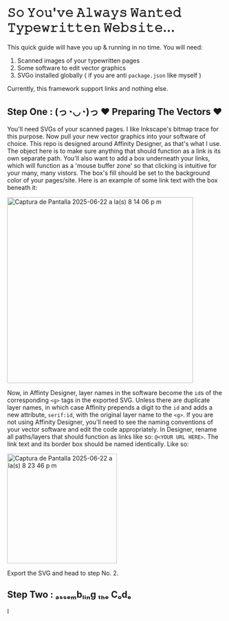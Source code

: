 # 𝚂𝚘 𝚈𝚘𝚞'𝚟𝚎 𝙰𝚕𝚠𝚊𝚢𝚜 𝚆𝚊𝚗𝚝𝚎𝚍 𝚃𝚢𝚙𝚎𝚠𝚛𝚒𝚝𝚝𝚎𝚗 𝚆𝚎𝚋𝚜𝚒𝚝𝚎...

This quick guide will have you up & running in no time. You will need:

1. Scanned images of your typewritten pages
2. Some software to edit vector graphics
3. SVGo installed globally ( if you are anti `package.json` like myself )

Currently, this framework support links and nothing else.

## Step One : (っ◔◡◔)っ ♥ Preparing The Vectors ♥

You'll need SVGs of your scanned pages. I like Inkscape's bitmap trace for this purpose. Now pull your new vector graphics into your software of choice. This repo is designed around Affinity Designer, as that's what I use. The object here is to make sure anything that should function as a link is its own separate path. You'll also want to add a box underneath your links, which will function as a 'mouse buffer zone' so that clicking is intuitive for your many, many vistors. The box's fill should be set to the background color of your pages/site. Here is an example of some link text with the box beneath it: 

<img width="432" alt="Captura de Pantalla 2025-06-22 a la(s) 8 14 06 p m" src="https://github.com/user-attachments/assets/ad30e79b-f61d-45f6-934b-196392718e38" />

Now, in Affinty Designer, layer names in the software become the `id`s of the corresponding `<g>` tags in the exported SVG. Unless there are duplicate layer names, in which case Affinity prepends a digit to the `id` and adds a new attribute, `serif:id`, with the original layer name to the `<g>`. If you are not using Affinity Designer, you'll need to see the naming conventions of your vector software and edit the code appropriately. In Designer, rename all paths/layers that should function as links like so: `@<YOUR URL HERE>`. The link text and its border box should be named identically. Like so:

<img width="255" alt="Captura de Pantalla 2025-06-22 a la(s) 8 23 46 p m" src="https://github.com/user-attachments/assets/21aa7cac-96f0-4d6d-9054-86434036acf0" />

Export the SVG and head to step No. 2.

## Step Two : ₐₛₛₑₘbₗᵢₙg ₜₕₑ Cₒdₑ

I


